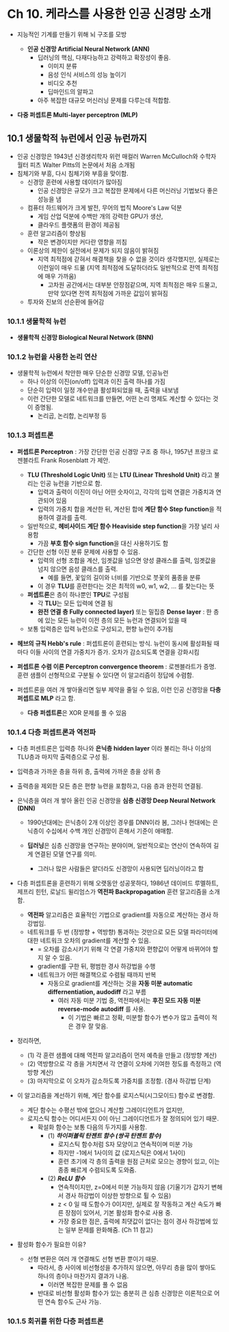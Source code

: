 # Ch 10. 케라스를 사용한 인공 신경망 소개

- 지능적인 기계를 만들기 위해 뇌 구조를 모방
  - **인공 신경망 Artificial Neural Network (ANN)**
    - 딥러닝의 핵심, 다재다능하고 강력하고 확장성이 좋음.
      - 이미지 분류
      - 음성 인식 서비스의 성능 높이기
      - 비디오 추천
      - 딥마인드의 알파고
    - 아주 복잡한 대규모 머신러닝 문제를 다루는데 적합함.



- **다중 퍼셉트론 Multi-layer perceptron (MLP)**







## 10.1 생물학적 뉴런에서 인공 뉴런까지

- 인공 신경망은 1943년 신경생리학자 위런 매컬러 Warren McCulloch와 수학자 월터 피츠 Walter Pitts의 논문에서 처음 소개됨
- 침체기와 부흥, 다시 침체기와 부흥을 맞이함.
  - 신경망 훈련에 사용할 데이터가 많아짐
    - 인공 신경망은 규모가 크고 복잡한 문제에서 다른 머신러닝 기법보다 좋은 성능을 냄
  - 컴퓨터 하드웨어가 크게 발전, 무어의 법칙 Moore's Law 덕분
    - 게임 산업 덕분에 수백만 개의 강력한 GPU가 생산,
    - 클라우드 플랫폼의 환경이 제공됨
  - 훈련 알고리즘이 향상됨
    - 작은 변경이지만 커다란 영향을 끼침
  - 이론상의 제한이 실전에서 문제가 되지 않음이 밝혀짐
    - 지역 최적점에 갇혀서 해결책을 찾을 수 없을 것이라 생각했지만, 실제로는 이런일이 매우 드묾 (지역 최적점에 도달하더라도 일반적으로 전역 최적점에 매우 가까움)
      - 고차원 공간에서는 대부분 안장점같으며, 지역 최적점은 매우 드물고, 만약 있다면 전역 최적점에 가까운 값임이 밝혀짐
  - 투자와 진보의 선순환에 들어감







### 10.1.1 생물학적 뉴런

- **생물학적 신경망 Biological Neural Network (BNN)**







### 10.1.2 뉴런을 사용한 논리 연산

- 생물학적 뉴런에서 착안한 매우 단순한 신경망 모델, 인공뉴런
  - 하나 이상의 이진(on/off) 입력과 이진 출력 하나를 가짐
  - 단순히 입력이 일정 개수만큼 활성화되었을 때, 출력을 내보냄
  - 이런 간단한 모델로 네트워크를 만들면, 어떤 논리 명제도 계산할 수 있다는 것이 증명됨.
    - 논리곱, 논리합, 논리부정 등







### 10.1.3 퍼셉트론

- **퍼셉트론 Perceptron** : 가장 간단한 인공 신경망 구조 중 하나, 1957년 프랑크 로젠블라트 Frank Rosenblatt 가 제안.
  - **TLU (Threshold Logic Unit)** 또는 **LTU (Linear Threshold Unit)** 라고 불리는 인공 뉴런을 기반으로 함.
    - 입력과 출력이 이진이 아닌 어떤 숫자이고, 각각의 입력 연결은 가중치과 연관되어 있음
    - 입력의 가중치 합을 계산한 뒤, 계산된 합에 **계단 함수 Step function**을 적용하여 결과를 출력.
  - 일반적으로, **헤비사이드 계단 함수 Heaviside step function**을 가장 널리 사용함
    - 가끔 **부호 함수 sign function**을 대신 사용하기도 함
  - 간단한 선형 이진 분류 문제에 사용할 수 있음.
    - 입력의 선형 조합을 계산, 임곗값을 넘으면 양성 클래스를 출력, 임곗값을 넘지 않으면 음성 클래스를 출력.
      - 예를 들면, 꽃잎의 길이와 너비를 기반으로 붓꽃의 품종을 분류
    - 이 경우 **TLU**를 훈련한다는 것은 최적의 w0, w1, w2, ... 를 찾는다는 뜻
  - **퍼셉트론**은 층이 하나뿐인 **TPU**로 구성됨
    - 각 **TLU**는 모든 입력에 연결 됨
    - **완전 연결 층 Fully connected layer)** 또는 밀집층 **Dense layer** : 한 층에 있는 모든 뉴련이 이전 층의 모든 뉴런과 연결되어 있을 때
  - 보통 입력층은 입력 뉴런으로 구성되고, 편향 뉴런이 추가됨



- **헤브의 규칙 Hebb's rule** : 퍼셉트론이 훈련되는 방식. 뉴런이 동시에 활성화될 때마다 이들 사이의 연결 가중치가 증가. 오차가 감소되도록 연결을 강화시킴



- **퍼셉트론 수렴 이론 Perceptron convergence theorem** : 로젠블라트가 증명. 훈련 샘플이 선형적으로 구분될 수 있다면 이 알고리즘이 정답에 수렴함.



- 퍼셉트론을 여러 개 쌓아올리면 일부 제약을 줄일 수 있음, 이런 인공 신경망을 **다층 퍼셉트로 MLP** 라고 함.
  - **다층 퍼셉트론**은 XOR 문제를 풀 수 있음







### 10.1.4 다층 퍼셉트론과 역전파

- 다층 퍼센트론은 입력층 하나와 **은닉층 hidden layer** 이라 불리는 하나 이상의 TLU층과 마지막 출력층으로 구성 됨.
- 입력층과 가까운 층을 하위 층, 출력에 가까운 층을 상위 층
- 출력층을 제외한 모든 층은 편향 뉴련을 포함하고, 다음 층과 완전히 연결됨.



- 은닉층을 여러 개 쌓아 올린 인공 신경망을 **심층 신경망 Deep Neural Network (DNN)**

  - 1990년대에는 은닉층이 2개 이상인 경우를 DNN이라 봄, 그러나 현대에는 은닉층이 수십에서 수백 개인 신경망이 흔해서 기준이 애매함.

  - **딥러닝**은 심층 신경망을 연구하는 분야이며, 일반적으로는 연산이 연속하여 길게 연결된 모델 연구를 의미.
    - 그러나 많은 사람들은 얕더라도 신경망이 사용되면 딥러닝이라고 함



- 다층 퍼셉트론을 훈련하기 위해 오랫동안 성공못하다, 1986년 데이비드 루멜하트, 제프리 힌턴, 로날드 윌리엄스가 **역전파 Backpropagation** 훈련 알고리즘을 소개함.
  - **역전파** 알고리즘은 효율적인 기법으로 gradient를 자동으로 계산하는 경사 하강법임.
  - 네트워크를 두 번 (정방향 + 역방향) 통과하는 것만으로 모든 모델 파라미터에 대한 네트워크 오차의 gradient를 계산할 수 있음.
    - = 오차를 감소시키기 위해 각 연결 가중치와 편향값이 어떻게 바뀌어야 할지 알 수 있음.
    - gradient를 구한 뒤, 평범한 경사 하강법을 수행
    - 네트워크가 어떤 해결책으로 수렴될 때까지 반복
      - 자동으로 gradient를 계산하는 것을 **자동 미분 automatic differnentiation, audodiff** 라고 부름
        - 여러 자동 미분 기법 중, 역전파에서는 **후진 모드 자동 미분 reverse-mode autodiff** 를 사용.
          - 이 기법은 빠르고 정확, 미분할 함수가 변수가 많고 출력이 적은 경우 잘 맞음.



- 정리하면,
  - (1) 각 훈련 샘플에 대해 역전파 알고리즘이 먼저 예측을 만들고 (정방향 계산)
  - (2) 역방향으로 각 층을 거치면서 각 연결이 오차에 기여한 정도를 측정하고 (역방향 계산)
  - (3) 마지막으로 이 오차가 감소하도록 가중치를 조정함. (경사 하강법 단계)



- 이 알고리즘을 계선하기 위해, 계단 함수를 로지스틱(시그모이드) 함수로 변경함.
  - 계단 함수는 수평선 밖에 없으니 계산할 그레이디언트가 없지만,
  - 로지스틱 함수는 어디서든지 0이 아닌 그레이디언트가 잘 정의되어 있기 때문.
    - 확설화 함수는 보통 다음의 두가지를 사용함.
      - (1) ***하이퍼볼릭 탄젠트 함수 (쌍곡 탄젠트 함수)***
        - 로지스틱 함수처럼 S자 모양이고 연속적이며 미분 가능
        - 하지만 -1에서 1사이의 값 (로지스틱은 0에서 1사이)
        - 훈련 초기에 각 층의 출력을 원점 근처로 모으는 경향이 있고, 이는 종종 빠르게 수렴되도록 도와줌.
      - (2) ***ReLU 함수***
        - 연속적이지만, z=0에서 미분 가능하지 않음 (기울기가 갑자기 변해서 경사 하강법이 이상한 방향으로 튈 수 있음)
        - z < 0 일 때 도함수가 0이지만, 실제로 잘 작동하고 계산 속도가 빠른 장점이 있어서, 기본 활성화 함수로 사용 중.
        - 가장 중요한 점은, 출력에 최댓값이 없다는 점이 경사 하강법에 있는 일부 문제를 완화해줌. (Ch 11 참고)



- 활성화 함수가 필요한 이유?
  - 선형 변환은 여러 개 연결해도 선형 변환 뿐이기 때문.
    - 따라서, 층 사이에 비선형성을 추가하지 않으면, 아무리 층을 많이 쌓아도 하나의 층이나 마찬가지 결과가 나옴.
      - 이러면 복잡한 문제를 풀 수 없음
    - 반대로 비선형 활성화 함수가 있는 충분히 큰 심층 신경망은 이론적으로 어떤 연속 함수도 근사 가능.







### 10.1.5 회귀를 위한 다층 퍼셉트론

